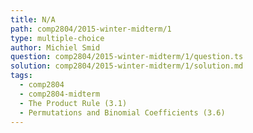 ```yaml
---
title: N/A
path: comp2804/2015-winter-midterm/1
type: multiple-choice
author: Michiel Smid
question: comp2804/2015-winter-midterm/1/question.ts
solution: comp2804/2015-winter-midterm/1/solution.md
tags:
  - comp2804
  - comp2804-midterm
  - The Product Rule (3.1)
  - Permutations and Binomial Coefficients (3.6)
---
```

